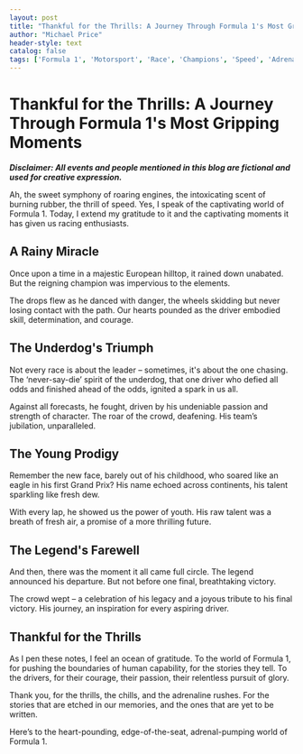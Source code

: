 ```yaml
---
layout: post
title: "Thankful for the Thrills: A Journey Through Formula 1's Most Gripping Moments"
author: "Michael Price"
header-style: text
catalog: false
tags: ['Formula 1', 'Motorsport', 'Race', 'Champions', 'Speed', 'Adrenaline', 'Passion', 'Determination', 'Gratitude']
---
```


# Thankful for the Thrills: A Journey Through Formula 1's Most Gripping Moments

_**Disclaimer: All events and people mentioned in this blog are fictional and used for creative expression.**_

Ah, the sweet symphony of roaring engines, the intoxicating scent of burning rubber, the thrill of speed. Yes, I speak of the captivating world of Formula 1. Today, I extend my gratitude to it and the captivating moments it has given us racing enthusiasts.

## A Rainy Miracle

Once upon a time in a majestic European hilltop, it rained down unabated. But the reigning champion was impervious to the elements.

The drops flew as he danced with danger, the wheels skidding but never losing contact with the path. Our hearts pounded as the driver embodied skill, determination, and courage.

## The Underdog's Triumph

Not every race is about the leader – sometimes, it's about the one chasing. The ‘never-say-die’ spirit of the underdog, that one driver who defied all odds and finished ahead of the odds, ignited a spark in us all.

Against all forecasts, he fought, driven by his undeniable passion and strength of character. The roar of the crowd, deafening. His team’s jubilation, unparalleled.

## The Young Prodigy

Remember the new face, barely out of his childhood, who soared like an eagle in his first Grand Prix? His name echoed across continents, his talent sparkling like fresh dew.

With every lap, he showed us the power of youth. His raw talent was a breath of fresh air, a promise of a more thrilling future.

## The Legend's Farewell

And then, there was the moment it all came full circle. The legend announced his departure. But not before one final, breathtaking victory.

The crowd wept – a celebration of his legacy and a joyous tribute to his final victory. His journey, an inspiration for every aspiring driver.

## Thankful for the Thrills

As I pen these notes, I feel an ocean of gratitude. To the world of Formula 1, for pushing the boundaries of human capability, for the stories they tell. To the drivers, for their courage, their passion, their relentless pursuit of glory.

Thank you, for the thrills, the chills, and the adrenaline rushes. For the stories that are etched in our memories, and the ones that are yet to be written.

Here’s to the heart-pounding, edge-of-the-seat, adrenal-pumping world of Formula 1.
